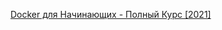 [Docker для Начинающих - Полный Курс [2021]](https://www.youtube.com/watch?v=n9uCgUzfeRQ&t=193s&ab_channel=%D0%92%D0%BB%D0%B0%D0%B4%D0%B8%D0%BB%D0%B5%D0%BD%D0%9C%D0%B8%D0%BD%D0%B8%D0%BD)